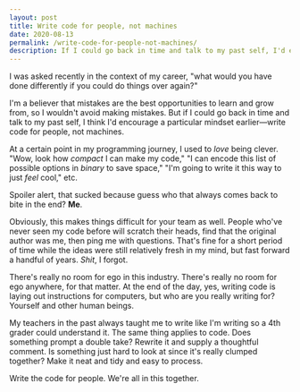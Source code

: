 ```yaml
---
layout: post
title: Write code for people, not machines
date: 2020-08-13
permalink: /write-code-for-people-not-machines/
description: If I could go back in time and talk to my past self, I'd encourage this particular mindset earlier.
---
```


I was asked recently in the context of my career, "what would you have done differently if you could do things over again?"

I'm a believer that mistakes are the best opportunities to learn and grow from, so I wouldn't avoid making mistakes. But if I could go back in time and talk to my past self, I think I'd encourage a particular mindset earlier—write code for people, not machines.

At a certain point in my programming journey, I used to _love_ being clever. "Wow, look how _compact_ I can make my code," "I can encode this list of possible options in _binary_ to save space," "I'm going to write it this way to just _feel_ cool," etc.

Spoiler alert, that sucked because guess who that always comes back to bite in the end? **Me**.

Obviously, this makes things difficult for your team as well. People who've never seen my code before will scratch their heads, find that the original author was me, then ping me with questions. That's fine for a short period of time while the ideas were still relatively fresh in my mind, but fast forward a handful of years. _Shit_, I forgot.

There's really no room for ego in this industry. There's really no room for ego anywhere, for that matter. At the end of the day, yes, writing code is laying out instructions for computers, but who are you really writing for? Yourself and other human beings.

My teachers in the past always taught me to write like I'm writing so a 4th grader could understand it. The same thing applies to code. Does something prompt a double take? Rewrite it and supply a thoughtful comment. Is something just hard to look at since it's really clumped together? Make it neat and tidy and easy to process.

Write the code for people. We're all in this together.
